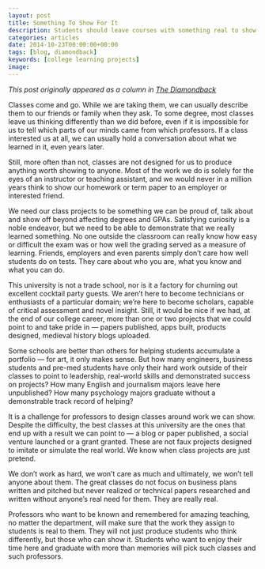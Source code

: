 ```yaml
---
layout: post
title: Something To Show For It
description: Students should leave courses with something real to show
categories: articles
date: 2014-10-23T00:00:00+00:00
tags: [blog, diamondback]
keywords: [college learning projects]
image:
---
```

*This post originally appeared as a column in [The Diamondback](http://www.diamondbackonline.com/opinion/article_a913f948-5a48-11e4-8407-0017a43b2370.html)*

Classes come and go. While we are taking them, we can usually describe them to our friends or family when they ask. To some degree, most classes leave us thinking differently than we did before, even if it is impossible for us to tell which parts of our minds came from which professors. If a class interested us at all, we can usually hold a conversation about what we learned in it, even years later.

Still, more often than not, classes are not designed for us to produce anything worth showing to anyone. Most of the work we do is solely for the eyes of an instructor or teaching assistant, and we would never in a million years think to show our homework or term paper to an employer or interested friend.

We need our class projects to be something we can be proud of, talk about and show off beyond affecting degrees and GPAs. Satisfying curiosity is a noble endeavor, but we need to be able to demonstrate that we really learned something. No one outside the classroom can really know how easy or difficult the exam was or how well the grading served as a measure of learning. Friends, employers and even parents simply don’t care how well students do on tests. They care about who you are, what you know and what you can do.

This university is not a trade school, nor is it a factory for churning out excellent cocktail party guests. We aren’t here to become technicians or enthusiasts of a particular domain; we’re here to become scholars, capable of critical assessment and novel insight. Still, it would be nice if we had, at the end of our college career, more than one or two projects that we could point to and take pride in — papers published, apps built, products designed, medieval history blogs uploaded.

Some schools are better than others for helping students accumulate a portfolio — for art, it only makes sense. But how many engineers, business students and pre-med students have only their hard work outside of their classes to point to leadership, real-world skills and demonstrated success on projects? How many English and journalism majors leave here unpublished? How many psychology majors graduate without a demonstrable track record of helping?

It is a challenge for professors to design classes around work we can show. Despite the difficulty, the best classes at this university are the ones that end up with a result we can point to — a blog or paper published, a social venture launched or a grant granted. These are not faux projects designed to imitate or simulate the real world. We know when class projects are just pretend.

We don’t work as hard, we won’t care as much and ultimately, we won’t tell anyone about them. The great classes do not focus on business plans written and pitched but never realized or technical papers researched and written without anyone’s real need for them. They are really real.

Professors who want to be known and remembered for amazing teaching, no matter the department, will make sure that the work they assign to students is real to them. They will not just produce students who think differently, but those who can show it. Students who want to enjoy their time here and graduate with more than memories will pick such classes and such professors.